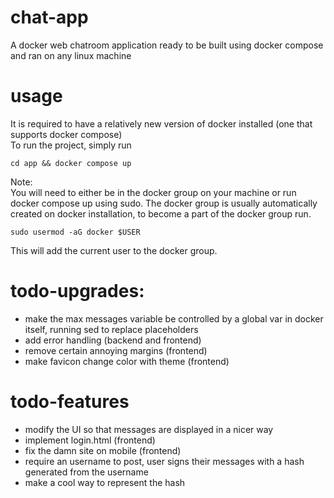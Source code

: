 # chat-app
A docker web chatroom application ready to be built using docker compose and ran on any linux machine

# usage
It is required to have a relatively new version of docker installed (one that supports docker compose)\
To run the project, simply run 
```shell
cd app && docker compose up
```
Note:\
You will need to either be in the docker group on your machine or run docker compose up using sudo. The docker group is usually automatically created on docker installation, to become a part of the docker group run.

```shell
sudo usermod -aG docker $USER
```
This will add the current user to the docker group.  

# todo-upgrades:
- make the max messages variable be controlled by a global var in docker itself, running sed to replace placeholders
- add error handling (backend and frontend)
- remove certain annoying margins (frontend)
- make favicon change color with theme (frontend)

# todo-features
- modify the UI so that messages are displayed in a nicer way
- implement login.html (frontend)
- fix the damn site on mobile (frontend)
- require an username to post, user signs their messages with a hash generated from the username
- make a cool way to represent the hash

